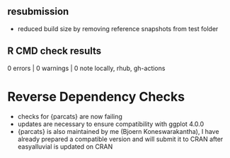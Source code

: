 ## resubmission
- reduced build size by removing reference snapshots from test folder

## R CMD check results

0 errors | 0 warnings | 0 note
locally, rhub, gh-actions


# Reverse Dependency Checks
- checks for {parcats} are now failing
- updates are necessary to ensure compatibility with ggplot 4.0.0
- {parcats} is also maintained by me (Bjoern Koneswarakantha), I have already
  prepared a compatible version and will submit it to CRAN after easyalluvial is
  updated on CRAN
